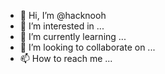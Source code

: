 - 👋 Hi, I’m @hacknooh
- 👀 I’m interested in ...
- 🌱 I’m currently learning ...
- 💞️ I’m looking to collaborate on ...
- 📫 How to reach me ...

<!---
hacknooh/hacknooh is a ✨ special ✨ repository because its `README.md` (this file) appears on your GitHub profile.
You can click the Preview link to take a look at your changes.
--->
